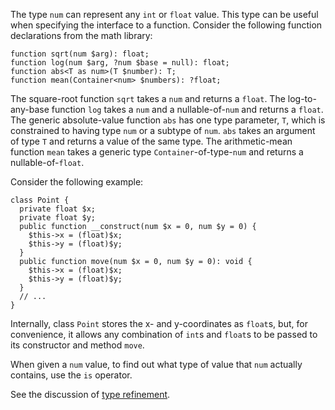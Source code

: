 The type `num` can represent any `int` or `float` value. This type can be useful when specifying the interface to a function. Consider the
following function declarations from the math library:

```Hack
function sqrt(num $arg): float;
function log(num $arg, ?num $base = null): float;
function abs<T as num>(T $number): T;
function mean(Container<num> $numbers): ?float;
```

The square-root function `sqrt` takes a `num` and returns a `float`. The log-to-any-base function `log` takes a `num` and a nullable-of-`num`
and returns a `float`. The generic absolute-value function `abs` has one type parameter, `T`, which is constrained to having type `num` or a
subtype of `num`. `abs` takes an argument of type `T` and returns a value of the same type. The arithmetic-mean function `mean` takes a generic
type `Container`-of-type-`num` and returns a nullable-of-`float`.

Consider the following example:

```num-argument-type.php no-auto-output
class Point {
  private float $x;
  private float $y;
  public function __construct(num $x = 0, num $y = 0) {
    $this->x = (float)$x;
    $this->y = (float)$y;
  }
  public function move(num $x = 0, num $y = 0): void {
    $this->x = (float)$x;
    $this->y = (float)$y;
  }
  // ...
}
```

Internally, class `Point` stores the x- and y-coordinates as `float`s, but, for convenience, it allows any combination of `int`s and `float`s
to be passed to its constructor and method `move`.

When given a `num` value, to find out what type of value that `num` actually contains, use the `is` operator.

See the discussion of [type refinement](../types/type-refinement.md).
